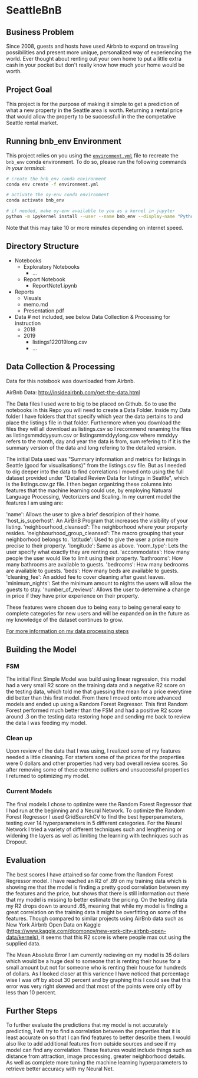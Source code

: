 # SeattleBnB

## Business Problem

Since 2008, guests and hosts have used Airbnb to expand on traveling possibilities and present more unique, personalized way of experiencing the world. Ever thought about renting out your own home to put a little extra cash in your pocket but don't really know how much your home would be worth.


## Project Goal

This project is for the purpose of making it simple to get a prediction of what a new property in the Seattle area is worth. Returning a rental price that would allow the property to be successfull in the the competative Seattle rental market.

## Running bnb_env Environment
This project relies on you using the [`environment.yml`](environment.yml) file to recreate the `bnb_env` conda environment. To do so, please run the following commands *in your terminal*:

```bash
# create the bnb_env conda environment
conda env create -f environment.yml

# activate the oy-env conda environment
conda activate bnb_env

# if needed, make oy-env available to you as a kernel in jupyter
python -m ipykernel install --user --name bnb_env --display-name "Python 3 (bnb_env)"
```

Note that this may take 10 or more minutes depending on internet speed.

## Directory Structure 

* Notebooks
    * Exploratory Notebooks
        * ...
    * Report Notebook
        * ReportNote1.ipynb
* Reports
    * Visuals
    * memo.md
    * Presentation.pdf
* Data # not included, see below Data Collection & Processing for instruction
    * 2018
    * 2019
        * listings122019long.csv
        * ...

## Data Collection & Processing 

Data for this notebook was downloaded from Airbnb.

AirBnb Data: http://insideairbnb.com/get-the-data.html

The Data files I used were to big to be placed on Github. So to use the notebooks in this Repo you will need to create a Data Folder. Inside my Data folder I have folders that that specify which year the data pertains to and place the listings file in that folder. Furthermore when you download the files they will all download as listings.csv so I recommend renaming the files as listingsmmddyysum.csv or listingsmmddyylong.csv where mmddyy refers to the month, day and year the data is from, sum refering to if it is the summary version of the data and long refering to the detailed version.

The initial Data used was "Summary information and metrics for listings in Seattle (good for visualisations)" from the listings.csv file. But as I needed to dig deeper into the data to find correlations I moved onto using the full dataset provided under "Detailed Review Data for listings in Seattle", which is the listings.csv.gz file. I then began organizing these columns into features that the machine learning could use, by employing Natuaral Language Processing, Vectorizers and Scaling. In my current model the features I am using are:

'name': Allows the user to give a brief descripion of their home.
'host_is_superhost': An AirBnB Program that increases the visibility of your listing.
'neighbourhood_cleansed': The neighborhood where your property resides.
'neighbourhood_group_cleansed': The macro grouping that your neighborhood belongs to.
'latitude': Used to give the user a price more precise to their property.
'longitude': Same as above.
'room_type': Lets the user specify what exactly they are renting out.
'accommodates': How many people the user would like to limit using their property.
'bathrooms': How many bathrooms are available to guests.
'bedrooms': How many bedrooms are available to guests.
'beds': How many beds are available to guests. 
'cleaning_fee': An added fee to cover cleaning after guest leaves.
'minimum_nights': Set the minimum amount to nights the users will allow the guests to stay.
'number_of_reviews': Allows the user to determine a change in price if they have prior experience on their property.

These features were chosen due to being easy to being general easy to complete categories for new users and will be expanded on in the future as my knowledge of the dataset continues to grow.

[For more information on my data processing steps](https://github.com/trossII/SeattleBnB/blob/master/Notebooks/Report%20Notebook/ReportNote1.ipynb)

## Building the Model

### FSM

The initial First Simple Model was build using linear regression, this model had a very small R2 score on the training data and a negative R2 score on the testing data, which told me that guessing the mean for a price everytime did better than this first model. From there I moved onto more advanced models and ended up using a Random Forest Regressor. This first Random Forest performed much better than the FSM and had a positive R2 score around .3 on the testing data restoring hope and sending me back to review the data I was feeding my model. 

### Clean up

Upon review of the data that I was using, I realized some of my features needed a little cleaning. For starters some of the prices for the properties were 0 dollars and other properties had very bad overall review scores. So after removing some of these extreme outliers and unsuccessful properties I returned to optimizing my model.


### Current Models

The final models I chose to optimize were the Random Forest Regressor that I had run at the beginning and a Neural Network. To optimize the Random Forest Regressor I used GridSearchCV to find the best hyperparameters, testing over 14 hyperparameters in 5 different categories. For the Neural Network I tried a variety of different techniques such and lengthening or widening the layers as well as limiting the learning with techniques such as Dropout.  


## Evaluation

The best scores I have attained so far come from the Random Forest Regressor model. I have reached an R2 of .89 on my training data which is showing me that the model is finding a pretty good correlation between my the features and the price, but shows that there is still information out there that my model is missing to better estimate the pricing. On the testing data my R2 drops down to around .65, meaning that while my model is finding a great correlation on the training data it might be overfitting on some of the features. Though compared to similar projects using AirBnb data such as New York Airbnb Open Data on Kaggle (https://www.kaggle.com/dgomonov/new-york-city-airbnb-open-data/kernels), it seems that this R2 score is where people max out using the supplied data. 

The Mean Absolute Error I am currently recieving on my model is 35 dollars which would be a huge deal to someone that is renting their house for a small amount but not for someone who is renting their house for hundreds of dollars. As I looked closer at this varience I have noticed that percentage wise I was off by about 30 percent and by graphing this I could see that this error was very right skewed and that most of the points were only off by less than 10 percent.

## Further Steps 

To further evaluate the predictions that my model is not accurately predicting, I will try to find a correlation between the properties that it is least accurate on so that I can find features to better describe them. I would also like to add additional features from outside sources and see if my model can find any correlation. These features would include things such as distance from attraction, image processing, greater neighborhood details. As well as complete more tuning the machine learning hyperparameters to retrieve better accuracy with my Neural Net.

